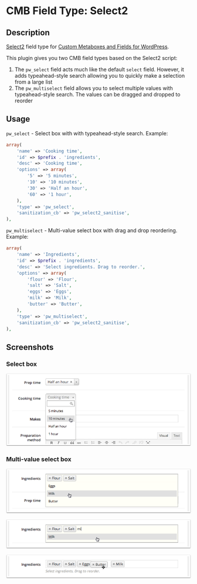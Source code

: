 # CMB Field Type: Select2

## Description

[Select2](http://ivaynberg.github.io/select2/) field type for [Custom Metaboxes and Fields for WordPress](https://github.com/WebDevStudios/Custom-Metaboxes-and-Fields-for-WordPress).

This plugin gives you two CMB field types based on the Select2 script:

1. The `pw_select` field acts much like the default `select` field. However, it adds typeahead-style search allowing you to quickly make a selection from a large list
2. The `pw_multiselect` field allows you to select multiple values with typeahead-style search. The values can be dragged and dropped to reorder

## Usage

`pw_select` - Select box with with typeahead-style search. Example:
```php
array(
	'name' => 'Cooking time',
	'id' => $prefix . 'ingredients',
	'desc' => 'Cooking time',
	'options' => array(
		'5' => '5 minutes',
		'10' => '10 minutes',
		'30' => 'Half an hour',
		'60' => '1 hour',
	),
	'type' => 'pw_select',
	'sanitization_cb' => 'pw_select2_sanitise',
),
```

`pw_multiselect` - Multi-value select box with drag and drop reordering. Example:
```php
array(
	'name' => 'Ingredients',
	'id' => $prefix . 'ingredients',
	'desc' => 'Select ingredients. Drag to reorder.',
	'options' => array(
		'flour' => 'Flour',
		'salt' => 'Salt',
		'eggs' => 'Eggs',
		'milk' => 'Milk',
		'butter' => 'Butter',
	),
	'type' => 'pw_multiselect',
	'sanitization_cb' => 'pw_select2_sanitise',
),
```

## Screenshots

### Select box

![Image](screenshot-1.png?raw=true)

### Multi-value select box

![Image](screenshot-2.png?raw=true)

![Image](screenshot-3.png?raw=true)

![Image](screenshot-4.png?raw=true)